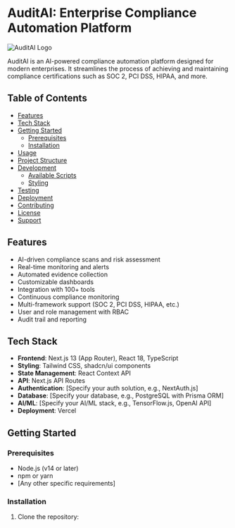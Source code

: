 # AuditAI: Enterprise Compliance Automation Platform

![AuditAI Logo](./public/logo.png)

AuditAI is an AI-powered compliance automation platform designed for modern enterprises. It streamlines the process of achieving and maintaining compliance certifications such as SOC 2, PCI DSS, HIPAA, and more.

## Table of Contents

- [Features](#features)
- [Tech Stack](#tech-stack)
- [Getting Started](#getting-started)
  - [Prerequisites](#prerequisites)
  - [Installation](#installation)
- [Usage](#usage)
- [Project Structure](#project-structure)
- [Development](#development)
  - [Available Scripts](#available-scripts)
  - [Styling](#styling)
- [Testing](#testing)
- [Deployment](#deployment)
- [Contributing](#contributing)
- [License](#license)
- [Support](#support)

## Features

- AI-driven compliance scans and risk assessment
- Real-time monitoring and alerts
- Automated evidence collection
- Customizable dashboards
- Integration with 100+ tools
- Continuous compliance monitoring
- Multi-framework support (SOC 2, PCI DSS, HIPAA, etc.)
- User and role management with RBAC
- Audit trail and reporting

## Tech Stack

- **Frontend**: Next.js 13 (App Router), React 18, TypeScript
- **Styling**: Tailwind CSS, shadcn/ui components
- **State Management**: React Context API
- **API**: Next.js API Routes
- **Authentication**: [Specify your auth solution, e.g., NextAuth.js]
- **Database**: [Specify your database, e.g., PostgreSQL with Prisma ORM]
- **AI/ML**: [Specify your AI/ML stack, e.g., TensorFlow.js, OpenAI API]
- **Deployment**: Vercel

## Getting Started

### Prerequisites

- Node.js (v14 or later)
- npm or yarn
- [Any other specific requirements]

### Installation

1. Clone the repository:

